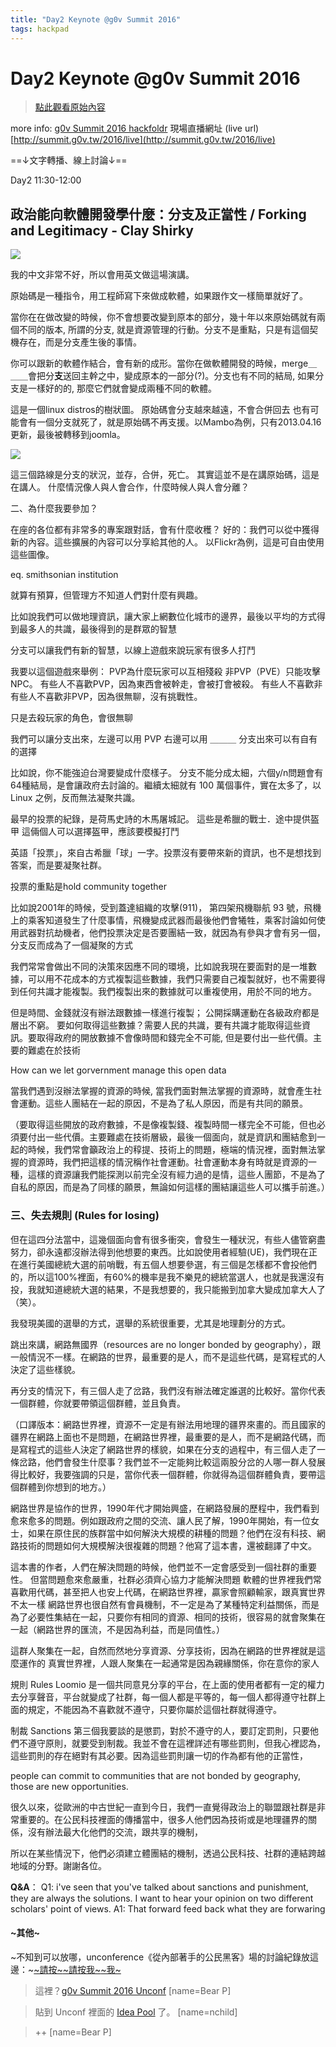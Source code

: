 ```yaml
---
title: "Day2 Keynote @g0v Summit 2016"
tags: hackpad
---
```


# Day2 Keynote @g0v Summit 2016

> [點此觀看原始內容](https://g0v.hackpad.tw/IO3yuCtm1Hd)

more info: [g0v Summit 2016 hackfoldr](http://beta.hackfoldr.org/g0v-summit-2016/)
現場直播網址 (live url) [http://summit.g0v.tw/2016/live](http://summit.g0v.tw/2016/live)

==↓文字轉播、線上討論↓==

Day2 11:30-12:00
## 政治能向軟體開發學什麼：分支及正當性 / Forking and Legitimacy - Clay Shirky

![](https://g0vhackmd.blob.core.windows.net/g0v-hackmd-images/upload_3fd966aac432a9a66cca7553eb396e66)

我的中文非常不好，所以會用英文做這場演講。

原始碼是一種指令，用工程師寫下來做成軟體，如果跟作文一樣簡單就好了。

當你在在做改變的時候，你不會想要改變到原本的部分，幾十年以來原始碼就有兩個不同的版本, 所謂的分支, 就是資源管理的行動。分支不是重點，只是有這個契機存在，而是分支產生後的事情。


你可以跟新的軟體作結合，會有新的成形。當你在做軟體開發的時候，merge＿＿＿會把分**支**送回主幹之中，變成原本的一部分(?)。分支也有不同的結局, 如果分支是一樣好的的, 那麼它們就會變成兩種不同的軟體。

這是一個linux distros的樹狀圖。
原始碼會分支越來越遠，不會合併回去
也有可能會有一個分支就死了，就是原始碼不再支援。以Mambo為例，只有2013.04.16更新，最後被轉移到joomla。

![](https://g0vhackmd.blob.core.windows.net/g0v-hackmd-images/upload_2ef825ec77c2798a97a85cf461224b85)

這三個路線是分支的狀況，並存，合併，死亡。
其實這並不是在講原始碼，這是在講人。
什麼情況像人與人會合作，什麼時候人與人會分離？

二、為什麼我要參加？

在座的各位都有非常多的專案跟對話，會有什麼收穫？
好的：我們可以從中獲得新的內容。這些擴展的內容可以分享給其他的人。
以Flickr為例，這是可自由使用這些圖像。

eq. smithsonian institution

就算有預算，但管理方不知道人們對什麼有興趣。


比如說我們可以做地理資訊，讓大家上網數位化城市的邊界，最後以平均的方式得到最多人的共識，最後得到的是群眾的智慧

分支可以讓我們有新的智慧，以線上遊戲來說玩家有很多人打鬥

我要以這個遊戲來舉例：
PVP為什麼玩家可以互相殘殺
非PVP（PVE）只能攻擊NPC。
有些人不喜歡PVP，因為東西會被幹走，會被打會被殺。
有些人不喜歡非有些人不喜歡非PVP，因為很無聊，沒有挑戰性。

只是去殺玩家的角色，會很無聊

我們可以讓分支出來，左邊可以用 PVP 右邊可以用 ＿＿＿
分支出來可以有自有的選擇

比如說，你不能強迫台灣要變成什麼樣子。
分支不能分成太細，六個y/n問題會有64種結局，是會讓政府去討論的。繼續太細就有 100 萬個事件，實在太多了，以 Linux 之例，反而無法凝聚共識。

最早的投票的紀錄，是荷馬史詩的木馬屠城記。
這些是希臘的戰士．途中提供盔甲
這倆個人可以選擇盔甲，應該要模擬打鬥

英語「投票」，來自古希臘「球」一字。投票沒有要帶來新的資訊，也不是想找到答案，而是要凝聚社群。

投票的重點是hold community together

比如說2001年的時候，受到蓋達組織的攻擊(911)，
第四架飛機聯航 93 號，飛機上的乘客知道發生了什麼事情，飛機變成武器而最後他們會犧牲，乘客討論如何使用武器對抗劫機者，他們投票決定是否要團結一致，就因為有參與才會有另一個，分支反而成為了一個凝聚的方式

我們常常會做出不同的決策來因應不同的環境，比如說我現在要面對的是一堆數據，可以用不花成本的方式複製這些數據，我們只需要自己複製就好，也不需要得到任何共識才能複製。我們複製出來的數據就可以重複使用，用於不同的地方。



但是時間、金錢就沒有辦法跟數據一樣進行複製；
公開採購運動在各級政府都是層出不窮。
要如何取得這些數據？需要人民的共識，要有共識才能取得這些資訊。要取得政府的開放數據不會像時間和錢完全不可能, 但是要付出一些代價。主要的難處在於技術

How can we let gorvernment manage this open data

當我們遇到沒辦法掌握的資源的時候, 當我們面對無法掌握的資源時，就會產生社會運動。這些人團結在一起的原因，不是為了私人原因，而是有共同的願景。

（要取得這些開放的政府數據，不是像複製錢、複製時間一樣完全不可能，但也必須要付出一些代價。主要難處在技術層級，最後一個面向，就是資訊和團結愈到一起的時候，我們常會籲政治上的稕提、技術上的問題，極端的情況裡，面對無法掌握的資源時，我們把這樣的情況稱作社會運動。社會運動本身有時就是資源的一種，這樣的資源讓我們能探測以前完全沒有經力過的是情，這些人團節，不是為了自私的原因，而是為了同樣的願景，無論如何這樣的團結讓這些人可以攜手前進。）

### 三、失去規則 (Rules for losing)


但在這四分法當中，這幾個面向會有很多衝突，會發生一種狀況，有些人儘管窮盡努力，卻永遠都沒辦法得到他想要的東西。比如說使用者經驗(UE)，我們現在正在進行美國總統大選的前哨戰，有五個人想要參選，有三個是怎樣都不會投他們的，所以這100%裡面，有60%的機率是我不樂見的總統當選人，也就是我還沒有投，我就知道總統大選的結果，不是我想要的，我只能搬到加拿大變成加拿大人了（笑）。

我發現美國的選舉的方式，選舉的系統很重要，尤其是地理劃分的方式。

跳出來講，網路無國界（resources are no longer bonded by geography），跟一般情況不一樣。在網路的世界，最重要的是人，而不是這些代碼，是寫程式的人決定了這些樣貌。

再分支的情況下，有三個人走了岔路，我們沒有辦法確定誰選的比較好。當你代表一個群體，你就要帶領這個群體，並且負責。

（口譯版本：網路世界裡，資源不一定是有辦法用地理的疆界來畫的。而且國家的疆界在網路上面也不是問題，在網路世界裡，最重要的是人，而不是網路代碼，而是寫程式的這些人決定了網路世界的樣貌，如果在分支的過程中，有三個人走了一條岔路，他們會發生什麼事？我們並不一定能夠比較這兩股分岔的人哪一群人發展得比較好，我要強調的只是，當你代表一個群體，你就得為這個群體負責，要帶這個群體到你想到的地方。）

網路世界是協作的世界，1990年代才開始興盛，在網路發展的歷程中，我們看到愈來愈多的問題。例如跟政府之間的交流、讓人民了解，1990年開始，有一位女士，如果在原住民的族群當中如何解決大規模的耕種的問題？他們在沒有科技、網路技術的問題如何大規模解決很複雜的問題？他寫了這本書，還被翻譯了中文。

這本書的作者，人們在解決問題的時候，他們並不一定會感受到一個社群的重要性。
但當問題愈來愈嚴重，社群必須齊心協力才能解決問題
軟體的世界裡我們常喜歡用代碼，甚至把人也安上代碼，在網路世界裡，贏家會照顧輸家，跟真實世界不太一樣
網路世界也很自然有會員機制，不一定是為了某種特定利益關係，而是為了必要性集結在一起，只要你有相同的資源、相同的技術，很容易的就會聚集在一起（網路世界的匯流，不是因為利益，而是同值性。）

這群人聚集在一起，自然而然地分享資源、分享技術，因為在網路的世界裡就是這麼運作的
真實世界裡，人跟人聚集在一起通常是因為親緣關係，你在意你的家人

規則 Rules
Loomio 是一個共同意見分享的平台，在上面的使用者都有一定的權力去分享聲音，平台就變成了社群，每一個人都是平等的，每一個人都得遵守社群上面的規定，不能因為不喜歡就不遵守，只要你屬於這個社群就得遵守。

制裁 Sanctions
第三個我要談的是懲罰，對於不遵守的人，要訂定罰則，只要他們不遵守原則，就要受到制裁。我並不會在這裡詳述有哪些罰則，但我心裡認為，這些罰則的存在絕對有其必要。因為這些罰則讓一切的作為都有他的正當性，

people can commit to communities that are not bonded by geography, those are new opportunities.

很久以來，從歐洲的中古世紀一直到今日，我們一直覺得政治上的聯盟跟社群是非常重要的。在公民科技裡面的傳播當中，很多人他們因為技術或是地理疆界的關係，沒有辦法最大化他們的交流，跟共享的機制，

所以在某些情況下，他們必須建立體團結的機制，透過公民科技、社群的連結跨越地域的分野。謝謝各位。


**Q&A**：
Q1: i've seen that you've talked about sanctions and punishment, they are always the solutions. I want to hear your opinion on two different scholars' point of views.
A1:
That forward feed back what they are forwaring





#### ~其他~

~不知到可以放哪，unconference《從內部著手的公民黑客》場的討論紀錄放這邊：~[~請按~](https://hackpad.com/2016515-unconf--gxbjIXCOqUV)[~請按我~](https://hackpad.com/2016515-unconf--gxbjIXCOqUV)[~我~](https://hackpad.com/2016515-unconf--gxbjIXCOqUV)
> 這裡？[g0v Summit 2016 Unconf](https://g0v.hackpad.tw/2F8DGTsOFM3)
> [name=Bear P]

> 貼到 Unconf 裡面的 [Idea Pool](http://beta.hackfoldr.org/g0v-summit-2016/g0v-Summit-2016-Unconf-2F8DGTsOFM3) 了。
> [name=nchild]

> ++
> [name=Bear P]



